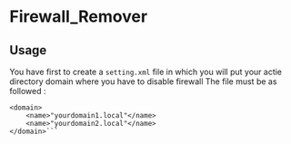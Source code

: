 # Firewall_Remover
## Usage
You have first to create a `setting.xml` file in which you will put your actie directory domain where you have to disable firewall
The file must be as followed :
```<?xml version='1.0'?> 
<domain>
    <name>"yourdomain1.local"</name>
    <name>"yourdomain2.local"</name>
</domain>```